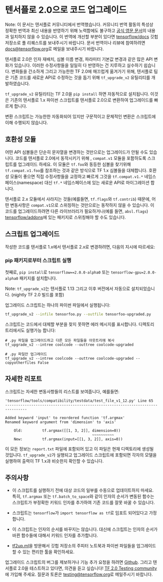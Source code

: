 # 텐서플로 2.0으로 코드 업그레이드

Note: 이 문서는 텐서플로 커뮤니티에서 번역했습니다. 커뮤니티 번역 활동의 특성상 정확한 번역과 최신 내용을 반영하기 위해 노력함에도 불구하고 [공식 영문 문서](https://github.com/tensorflow/docs/blob/master/site/en/r2/guide/effective_tf2.md)의 내용과 일치하지 않을 수 있습니다. 이 번역에 개선할 부분이 있다면 [tensorflow/docs](https://github.com/tensorflow/docs) 깃헙 저장소로 풀 리퀘스트를 보내주시기 바랍니다. 문서 번역이나 리뷰에 참여하려면 [docs@tensorflow.org](https://groups.google.com/a/tensorflow.org/forum/#!forum/docs)로 메일을 보내주시기 바랍니다.

텐서플로 2.0은 인자 재배치, 심볼 이름 변경, 파라미터 기본값 변경과 같은 많은 API 변화가 있습니다. 이러한 수정사항들을 일일히 다 반영하는 건 지루하고 실수하기 쉽습니다. 변화들을 간소하게 그리고 가능한한 TF 2.0에 매끄럽게 옮겨가기 위해, 텐서플로 팀은 기존 코드를 새로운 API로 수정하는 것을 돕기 위해 `tf_upgrade_v2` 유틸리티를 개발하였습니다.  

`tf_upgrade_v2` 유틸리티는 TF 2.0을 `pip install` 하면 자동적으로 설치됩니다. 이것은 기존의 텐서플로 1.x 파이썬 스크립트를 텐서플로 2.0으로 변환하여 업그레이드를 빠르게 합니다. 

변환 스크립트는 가능한한 자동화되어 있지만 구문적이고 문체적인 변환은 스크립트에 이해 수행되지 않습니다. 

## 호환성 모듈

어떤 API 심볼들은 단순히 문자열을 변경하는 것만으로는 업그레이드가 안될 수도 있습니다. 코드를 텐서플로 2.0에서 동작시키기 위해 , `compat.v1` 모듈을 포함하도록 스크립트를 업그레이드 하세요. 이 모듈은 `tf.foo`와 동등한 심볼을 찾기위해 `tf.compat.v1.foo`를 참조하는 것과 같은 방식으로 TF 1.x 심볼들을 대체합니다. 호환성 모듈이 좋으면 직접 수정사항들을 교정하고 빠르게 그것을 `tf.compat.v1.*` 네임스페이스(namespace) 대신 `tf.*` 네임스페이스에 있는 새로운 API로 마이그레이션 합니다. 

텐서플로 2.x 모듈에서 사라지는 것들(예를들면, `tf.flags`와 `tf.contrib`) 때문에, 어떤 변동사항은 `compat.v1`으로 스위칭하는 것만으로는 동작하지 않을 수 있습니다. 이 코드를 업그레이드하려면 다른 라이브러리가 필요하거나(예를 들면, `absl.flags`) [tensorflow/addons](http://www.github.com/tensorflow/addons)에 있는 패키지로 스위칭해야 할 수도 있습니다. 

## 스크립트 업그레이드

작성한 코드를 텐서플로 1.x에서 텐서플로 2.x로 변경하려면, 다음의 지시에 따르세요:

### pip 패키지로부터 스크립트 실행

첫째로, `pip install`로 `tensorflow==2.0.0-alpha0` 또는 `tensorflow-gpu=2.0.0-alpha0` 패키지를 설치합니다.

Note: `tf_upgrade_v2`는 텐서플로 1.13 그리고 이후 버전에서 자동으로 설치되었습니다. (nightly TF 2.0 빌드를 포함)

업그레이드 스크립트는 하나의 파이썬 파일에서 실행됩니다:

```sh
tf_upgrade_v2 --infile tensorfoo.py --outfile tensorfoo-upgraded.py
```

스크립트는 코드에서 대체할 부분을 찾지 못하면 에러 메시지를 표시합니다. 디렉토리 트리에서도 실행가능 합니다:

```
# .py 파일을 업그레이드하고 다른 모든 파일들을 아웃트리에 복사
tf_upgrade_v2 --intree coolcode --outtree coolcode-upgraded

# .py 파일만 업그레이드
tf_upgrade_v2 --intree coolcode --outtree coolcode-upgraded --copyotherfiles False
```

## 자세한 리포트

스크립트는 자세한 변동사항들의 리스트를 보여줍니다, 예를들면:

```
'tensorflow/tools/compatibility/testdata/test_file_v1_12.py' Line 65
--------------------------------------------------------------------------------

Added keyword 'input' to reordered function 'tf.argmax'
Renamed keyword argument from 'dimension' to 'axis'

    Old:         tf.argmax([[1, 3, 2]], dimension=0))
                                        ~~~~~~~~~~
    New:         tf.argmax(input=[[1, 3, 2]], axis=0))

```
이 모든 정보는 `report.txt` 파일에 포함되어 있고 이 파일은 현재 디렉토리에 생성될 것입니다. `tf_upgrade_v2`가 실행되고 업그레이드 스크립트에 포함되면 각자의 모델을 실행하여 출력이 TF 1.x과 비슷한지 확인할 수 있습니다.


## 주의사항 

- 이 스크립트를 실행하기 전에 대상 코드의 일부를 수동으로 업데이트하지 마세요. 특히, `tf.argmax` 또는 `tf.batch_to_space`와 같이 인자의 순서가 변동된 함수는 스크립트가 부정확한 키워드 인자를 추가하여 기존 코드를 잘못 바꿀 수 있습니다.

- 스크립트는 `tensorflow`가 `import tensorflow as tf`로 임포트 되어있다고 가정합니다.

- 이 스크립트는 인자의 순서를 바꾸지는 않습니다. 대신에 스크립트는 인자의 순서가 바뀐 함수들에 대해서 키워드 인자를 추가합니다.

- [tf2up.ml](http://tf2up.ml)을 방문해서 깃헙 저장소의 주피터 노트북과 파이썬 파일들을 업그레이드할 수 있는 편리한 툴을 확인하세요.

업그레이드 스크립트의 버그를 제보하거나 기능 추가 요청을 하려면 [Github](https://github.com/tensorflow/tensorflow/issues). 그리고 텐서플로 2.0을 테스트하고 있다면, 의견을 듣고 싶습니다! [TF 2.0 Testing community](https://groups.google.com/a/tensorflow.org/forum/#!forum/testing)에 가입해 주세요. 질문과 토론은 [testing@tensorflow.org](mailto:testing@tensorflow.org)로 메일주시기 바랍니다. 
